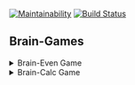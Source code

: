 [![Maintainability](https://api.codeclimate.com/v1/badges/93f3130066d923149e5c/maintainability)](https://codeclimate.com/github/vladsad/project-lvl1-s376/maintainability) [![Build Status](https://travis-ci.com/vladsad/project-lvl1-s376.svg?branch=master)](https://travis-ci.com/vladsad/project-lvl1-s376)

## Brain-Games

<details>
<summary>Brain-Even Game</summary>
<a href="https://asciinema.org/a/OEehvJKUb1TBInmkobbsIqqYj" target="_blank"><img src="https://asciinema.org/a/OEehvJKUb1TBInmkobbsIqqYj.svg" /></a>
</details>

<details>
<summary>Brain-Calc Game</summary>
<a href="https://asciinema.org/a/d82JDP6o3R3LshCL86ApsSRWP" target="_blank"><img src="https://asciinema.org/a/d82JDP6o3R3LshCL86ApsSRWP.svg" /></a>
</details>